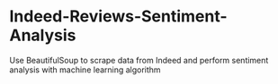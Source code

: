 # Indeed-Reviews-Sentiment-Analysis
Use BeautifulSoup to scrape data from Indeed and perform sentiment analysis with machine learning algorithm
